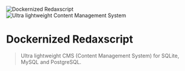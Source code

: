 ![Dockernized Redaxscript](https://dummyimage.com/1000x300/0db7ed/ffffff&text=Dockernized+Redaxscript)
![Ultra lightweight Content Management System](http://dummyimage.com/1000x100/0db7ed/ffffff&text=Ultra+lightweight+Content+Management+System)


Dockernized Redaxscript
=======================

> Ultra lightweight CMS (Content Management System) for SQLite, MySQL and PostgreSQL.